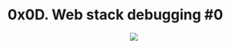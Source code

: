 # 0x0D. Web stack debugging #0 

<p align="center">
  <img src=https://s3.amazonaws.com/intranet-projects-files/holbertonschool-sysadmin_devops/271/B4eeypV.jpg />
</p>

